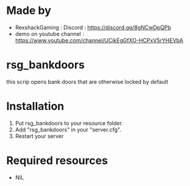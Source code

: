# Made by
- RexshackGaming : Discord : https://discord.gg/8gNCwDpQPb
- demo on youtube channel : https://www.youtube.com/channel/UCikEgGfXO-HCPxV5rYHEVbA

# rsg_bankdoors
this scrip opens bank doors that are otherwise locked by default

# Installation
1. Put rsg_bankdoors to your resource folder.
2. Add "rsg_bankdoors" in your "server.cfg".
3. Restart your server

# Required resources
- NIL
